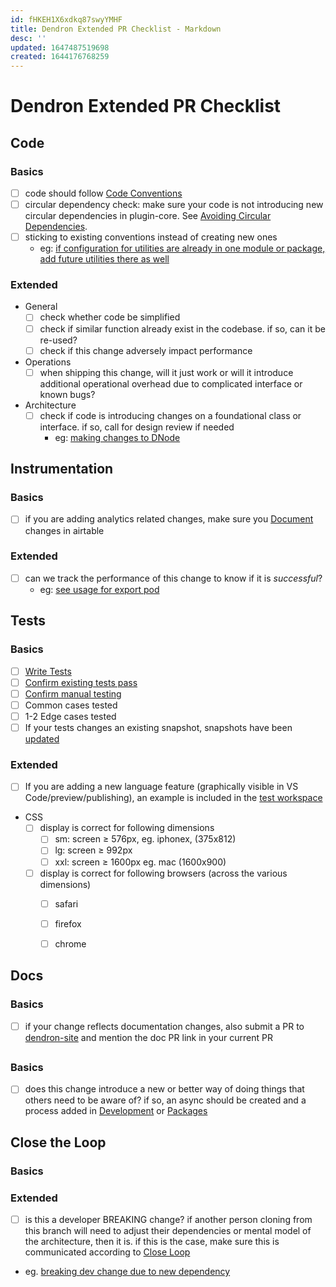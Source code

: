 ```yaml
---
id: fHKEH1X6xdkq87swyYMHF
title: Dendron Extended PR Checklist - Markdown 
desc: ''
updated: 1647487519698
created: 1644176768259
---
```

# Dendron Extended PR Checklist

## Code

### Basics

- [ ] code should follow [Code Conventions](https://wiki.dendron.so/notes/773e0b5a-510f-4c21-acf4-2d1ab3ed741e.html)
- [ ] circular dependency check: make sure your code is not introducing new circular dependencies in plugin-core.  See [Avoiding Circular Dependencies](https://wiki.dendron.so/notes/pMS27sHxbWeKMoPRrWEzs.html).
- [ ] sticking to existing conventions instead of creating new ones 
  - eg: [if configuration for utilities are already in one module or package, add future utilities there as well](https://github.com/dendronhq/dendron/pull/1960#discussion_r786228021)

### Extended

- General
  - [ ] check whether code be simplified
  - [ ] check if similar function already exist in the codebase. if so, can it be re-used?
  - [ ] check if this change adversely impact performance
- Operations
  - [ ] when shipping this change, will it just work or will it introduce additional operational overhead due to complicated interface or known bugs?
- Architecture
  - [ ] check if code is introducing changes on a foundational class or interface. if so, call for design review if needed 
    - eg: [making changes to DNode](https://github.com/dendronhq/dendron/pull/2158#pullrequestreview-854689586)



## Instrumentation

### Basics

- [ ] if you are adding analytics related changes, make sure you [Document](https://wiki.dendron.so/notes/8ThPaB9iXXm2Szk3C9kFt.html) changes in airtable

### Extended

- [ ] can we track the performance of this change to know if it is _successful_? 
  - eg: [see usage for export pod](https://github.com/dendronhq/dendron/pull/2190#pullrequestreview-855715612)

## 



## Tests

### Basics

- [ ] [Write Tests](https://wiki.dendron.so/notes/99q7A73uGmCwu2KvSHZro.html) 
- [ ] [Confirm existing tests pass](https://wiki.dendron.so/notes/99q7A73uGmCwu2KvSHZro.html)
- [ ] [Confirm manual testing](https://wiki.dendron.so/notes/99q7A73uGmCwu2KvSHZro.html) 
- [ ] Common cases tested
- [ ] 1-2 Edge cases tested
- [ ] If your tests changes an existing snapshot, snapshots have been [updated](https://wiki.dendron.so/notes/99q7A73uGmCwu2KvSHZro.html)

### Extended

- [ ] If you are adding a new language feature (graphically visible in VS Code/preview/publishing), an example is included in the [test workspace](https://wiki.dendron.so/notes/dtMsF12SF2SUhLN10sYe2.html)

- CSS
  - [ ] display is correct for following dimensions
    - [ ] sm: screen ≥ 576px, eg. iphonex, (375x812)
    - [ ] lg: screen ≥ 992px
    - [ ] xxl: screen ≥ 1600px eg. mac (1600x900)
  - [ ] display is correct for following browsers (across the various dimensions)
    - [ ] safari
    - [ ] firefox
    - [ ] chrome



## Docs

### Basics

- [ ] if your change reflects documentation changes, also submit a PR to [dendron-site](https://github.com/dendronhq/dendron-site) and mention the doc PR link in your current PR

## 


### Basics

- [ ] does this change introduce a new or better way of doing things that others need to be aware of? if so, an async should be created and a process added in [Development](https://wiki.dendron.so/notes/3489b652-cd0e-4ac8-a734-08094dc043eb.html) or [Packages](https://wiki.dendron.so/notes/32cdd4aa-d9f6-4582-8d0c-07f64a00299b.html)

## 



## Close the Loop

### Basics

### Extended

- [ ]  is this a developer BREAKING change? if another person cloning from this branch will need to adjust their dependencies or mental model of the architecture, then it is. if this is the case, make sure this is communicated according to [Close Loop](https://wiki.dendron.so/notes/iZ8vpfY0n1E3Nq3IC1Y7X.html)
  - eg. [breaking dev change due to new dependency](https://github.com/dendronhq/dendron/pull/2188#pullrequestreview-855696330)